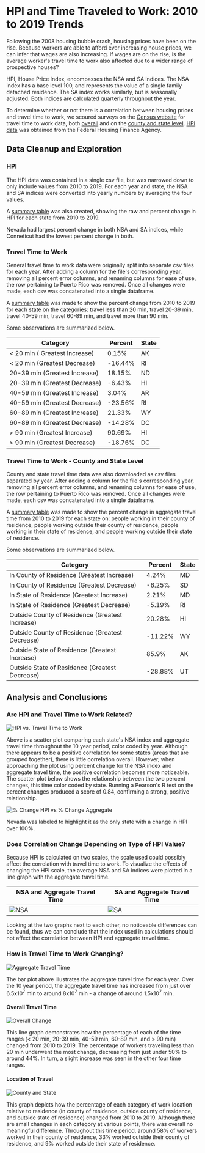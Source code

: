 # HPI and Time Traveled to Work: 2010 to 2019 Trends
Following the 2008 housing bubble crash, housing prices have been on the rise. Because workers are able to afford ever increasing house prices, we can infer that wages are also increasing. If wages are on the rise, is the average worker's travel time to work also affected due to a wider range of prospective houses? 

HPI, House Price Index, encompasses the NSA and SA indices. The NSA index has a base level 100, and represents the value of a single family detached residence. The SA index works similarly, but is seasonally adjusted. Both indices are calculated quarterly throughout the year. 

To determine whether or not there is a correlation between housing prices and travel time to work, we scoured surveys on the [Census website](https://www.census.gov/programs-surveys/acs/news/data-releases.html) for travel time to work data, both [overall](https://data.census.gov/cedsci/table?q=travel%20time%20to%20work%20state&tid=ACSDT5Y2020.B08303&moe=false&tp=true) and on the [county and state level](https://data.census.gov/cedsci/table?q=B08131%3A%20AGGREGATE%20TRAVEL%20TIME%20TO%20WORK%20%28IN%20MINUTES%29%20OF%20WORKERS%20BY%20PLACE%20OF%20WORK--STATE%20AND%20COUNTY%20LEVEL&g=0100000US%240400000&tid=ACSDT5Y2018.B08131&moe=false&tp=true). [HPI data](https://www.fhfa.gov/DataTools/Downloads/Pages/House-Price-Index-Datasets.aspx) was obtained from the Federal Housing Finance Agency. 

## Data Cleanup and Exploration
### HPI
The HPI data was contained in a single csv file, but was narrowed down to only include values from 2010 to 2019. For each year and state, the NSA and SA indices were converted into yearly numbers by averaging the four values. 

A [summary table](https://github.com/alexriiska/project-1/blob/main/Resources/2010%20to%202019%20HPI%20Change.csv) was also created, showing the raw and percent change in HPI for each state from 2010 to 2019. 

Nevada had largest percent change in both NSA and SA indices, while Conneticut had the lowest percent change in both. 

### Travel Time to Work
General travel time to work data were originally split into separate csv files for each year. After adding a column for the file's corresponding year, removing all percent error columns, and renaming columns for ease of use, the row pertaining to Puerto Rico was removed. Once all changes were made, each csv was concatenated into a single dataframe. 

A [summary table](https://github.com/alexriiska/project-1/blob/main/Resources/2010%20to%202019%20Travel%20Time%20to%20Work%20Change.csv) was made to show the percent change from 2010 to 2019 for each state on the categories: travel less than 20 min, travel 20-39 min, travel 40-59 min, travel 60-89 min, and travel more than 90 min. 

Some observations are summarized below.

| Category | Percent | State|
| --- | --- | --- |
| < 20 min ( Greatest Increase) | 0.15% | AK | 
| < 20 min (Greatest Decrease) | -16.44% | RI |
| 20-39 min (Greatest Increase) | 18.15% | ND |
| 20-39 min (Greatest Decrease) | -6.43% | HI |
| 40-59 min (Greatest Increase) | 3.04% | AR |
| 40-59 min (Greatest Decrease) | -23.56% | RI |
| 60-89 min (Greatest Increase) | 21.33% | WY |
| 60-89 min (Greatest Decrease) | -14.28% | DC |
| > 90 min (Greatest Increase) | 90.69% | HI |
| > 90 min (Greatest Decrease) | -18.76% | DC |

### Travel Time to Work - County and State Level
County and state travel time data was also downloaded as csv files separated by year. After adding a column for the file's corresponding year, removing all percent error columns, and renaming columns for ease of use, the row pertaining to Puerto Rico was removed. Once all changes were made, each csv was concatenated into a single dataframe.

A [summary table](https://github.com/alexriiska/project-1/blob/main/Resources/2010%20to%202019%20Travel%20County%20and%20State%20to%20Change.csv) was made to show the percent change in aggregate travel time from 2010 to 2019 for each state on: people working in their county of residence, people working outside their county of residence, people working in their state of residence, and people working outside their state of residence. 

Some observations are summarized below.

| Category | Percent | State|
| --- | --- | --- |
| In County of Residence (Greatest Increase) | 4.24% | MD | 
| In County of Residence (Greatest Decrease) | -6.25% | SD |
| In State of Residence (Greatest Increase) | 2.21% | MD | 
| In State of Residence (Greatest Decrease) | -5.19% | RI |
| Outside County of Residence (Greatest Increase) | 20.28% | HI | 
| Outside County of Residence (Greatest Decrease) | -11.22% | WY |
| Outside State of Residence (Greatest Increase) | 85.9% | AK | 
| Outside State of Residence (Greatest Decrease) | -28.88% | UT |

## Analysis and Conclusions
### Are HPI and Travel Time to Work Related?
![HPI vs. Travel Time to Work](https://github.com/alexriiska/project-1/blob/main/Images/HPI%20Travel%20Time%20to%20Work.png)

Above is a scatter plot comparing each state's NSA index and aggregate travel time throughout the 10 year period, color coded by year. Although there appears to be a positive correlation for some states (areas that are grouped together), there is little correlation overall. However, when approaching the plot using percent change for the NSA index and aggregate travel time, the positive correlation becomes more noticeable. The scatter plot below shows the relationship between the two percent changes, this time color coded by state. Running a Pearson's R test on the percent changes produced a score of 0.84, confirming a strong, positive relationship. 

![% Change HPI vs % Change Aggregate](https://github.com/alexriiska/project-1/blob/main/Images/Change%20HPI%20Total%20Travel%20Time.png)

Nevada was labeled to highlight it as the only state with a change in HPI over 100%. 

### Does Correlation Change Depending on Type of HPI Value?
Because HPI is calculated on two scales, the scale used could possibly affect the correlation with travel time to work. To visualize the effects of changing the HPI scale, the average NSA and SA indices were plotted in a line graph with the aggregate travel time. 

| NSA and Aggregate Travel Time | SA and Aggregate Travel Time|
| --- | --- |
| ![NSA](https://github.com/alexriiska/project-1/blob/main/Images/Mean%20NSA%20Aggregate%20Travel%20Time.png) | ![SA](https://github.com/alexriiska/project-1/blob/main/Images/Mean%20SA%20Aggregate%20Travel%20Time.png) |

Looking at the two graphs next to each other, no noticeable differences can be found, thus we can conclude that the index used in calculations should not affect the correlation between HPI and aggregate travel time. 

### How is Travel Time to Work Changing? 
![Aggregate Travel Time](https://github.com/alexriiska/project-1/blob/main/Images/Aggregate%20Travel%20Time%202010%20to%202019.png)

The bar plot above illustrates the aggregate travel time for each year. Over the 10 year period, the aggregate travel time has increased from just over 6.5x10<sup>7</sup> min to around 8x10<sup>7</sup> min - a change of around 1.5x10<sup>7</sup> min. 

#### Overall Travel Time 
![Overall Change](https://github.com/alexriiska/project-1/blob/main/Images/Change%20Commute%20Times.png)

This line graph demonstrates how the percentage of each of the time ranges (< 20 min, 20-39 min, 40-59 min, 60-89 min, and > 90 min) changed from 2010 to 2019. The percentage of workers traveling less than 20 min underwent the most change, decreasing from just under 50% to around 44%. In turn, a slight increase was seen in the other four time ranges. 

#### Location of Travel
![County and State](https://github.com/alexriiska/project-1/blob/main/Images/Change%20Time%20Work%20Location.png)

This graph depicts how the percentage of each category of work location relative to residence (in county of residence, outside county of residence, and outside state of residence) changed from 2010 to 2019. Although there are small changes in each category at various points, there was overall no meaningful difference. Throughout this time period, around 58% of workers worked in their county of residence, 33% worked outside their county of residence, and 9% worked outside their state of residence.  
